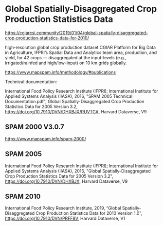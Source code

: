 # Global Spatially-Disaggregated Crop Production Statistics Data

https://cgiarcsi.community/2019/01/04/global-spatially-disaggregated-crop-production-statistics-data-for-2010/

high-resolution global crop production dataset
CGIAR Platform for Big Data in Agriculture, IFPRI’s Spatial Data and Analytics team
 area, production, and yield, for 42 crops — disaggregated at the input-levels (e.g., irrigated/rainfed and high/low-input) on 10 km grids globally.

https://www.mapspam.info/methodology/#publications

Technical documentation:

 International Food Policy Research Institute (IFPRI); International Institute for Applied Systems Analysis (IIASA), 2016, "SPAM 2005 Technical Documentation.pdf", Global Spatially-Disaggregated Crop Production Statistics Data for 2005 Version 3.2, https://doi.org/10.7910/DVN/DHXBJX/RUVTGA, Harvard Dataverse, V9

## SPAM 2000 V3.0.7
https://www.mapspam.info/spam-2000/

## SPAM 2005

International Food Policy Research Institute (IFPRI); International Institute for Applied Systems Analysis (IIASA), 2016, "Global Spatially-Disaggregated Crop Production Statistics Data for 2005 Version 3.2", https://doi.org/10.7910/DVN/DHXBJX, Harvard Dataverse, V9

## SPAM 2010

International Food Policy Research Institute, 2019, “Global Spatially-Disaggregated Crop Production Statistics Data for 2010 Version 1.0”, https://doi.org/10.7910/DVN/PRFF8V, Harvard Dataverse, V1
